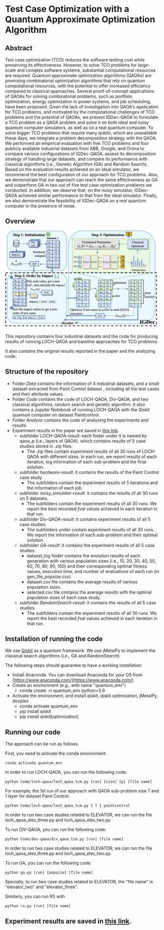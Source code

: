 # Test Case Optimization with a Quantum Approximate Optimization Algorithm

## Abstract
Test case optimization (TCO) reduces the software testing cost while preserving its effectiveness. However, to solve TCO problems for large-scale and complex software systems, substantial computational resources are required. Quantum approximate optimization algorithms (QAOAs) are promising combinatorial optimization algorithms that rely on quantum computational resources, with the potential to offer increased efficiency compared to classical approaches. Several proof-of-concept applications of QAOAs for solving combinatorial problems, such as portfolio optimization, energy optimization in power systems, and job scheduling, have been proposed. Given the lack of investigation into QAOA's application for TCO problems, and motivated by the computational challenges of TCO problems and the potential of QAOAs, we present IGDec-QAOA to formulate a TCO problem as a QAOA problem and solve it on both ideal and noisy quantum computer simulators, as well as on a real quantum computer. To solve bigger TCO problems that require many qubits, which are unavailable these days, we integrate a problem decomposition strategy with the QAOA. We performed an empirical evaluation with five TCO problems and four publicly available industrial datasets from ABB, Google, and Orona to compare various configurations of IGDec-QAOA, assess its decomposition strategy of handling large datasets, and compare its performance with classical algorithms (i.e., Genetic Algorithm (GA) and Random Search). Based on the evaluation results achieved on an ideal simulator, we recommend the best configuration of our approach for TCO problems. Also, we demonstrate that our approach can reach the same effectiveness as GA and outperform GA in two out of five test case optimization problems we conducted. In addition, we observe that, on the noisy simulator, IGDec-QAOA achieved similar performance to that from the ideal simulator. Finally, we also demonstrate the feasibility of IGDec-QAOA on a real quantum computer in the presence of noise.

## Overview
<img src="image/overview.png" width="800">

This repository contains four industrial datasets and the code for producing results of running LOCH-QAOA and baseline approaches for TCO problems.

It also contains the original results reported in the paper and the analyzing code.

## Structure of the repository

* Folder *Data* contains the information of 4 industrial datasets, and a small dataset extracted from Paint Control dataset , including all the test cases and their attribute values.
* Folder *Code* contains the code of LOCH-QAOA, Div-QAOA, and two classical algorithms, random search and genetic algorithm. It also contains a Jupyter Notebook of running LOCH-QAOA with the Qiskit quantum computer on dataset Paintcontrol.
* Folder *Analyse* contains the code of analysing the experiments and results.
* Experiment results in the paper are saved in [this link](https://drive.google.com/drive/folders/1zvqdwVx5RZeVq1ljI7EoywKN5bWV9BI7?usp=drive_link).
    * subfolder *LOCH-QAOA-result*: each folder under it is named by qaoa_p (i.e., layers of QAOA). which contains results of 5 case studies stored in .zip files. 
      * The .zip files contain experiment results of all 30 runs of LOCH-QAOA with different sizes. In each run, we report results of each iteration, log information of each sub-problem and the final solution.
    * subfolder *hardware-result*: it contains the results of the Paint Control case study.
      * The subfolders contain the experiment results of 5 iterations and the information of each job. 
    * subfolder *noisy_simulator-result*: it contains the results of all 30 runs on 5 datasets.
      * The subfolders contain the experiment results of all 30 runs. We report the best recorded *fval* values achieved in each iteration in that run.
    * subfolder *Div-QAOA-result*: it contains experiment results of all 5 case studies. 
      * The subfolders under contain experiment results of all 30 runs. We report the information of each sub-problem and their optimal solution.
    * subfolder *GA-result*: it contains the experiment results of all 5 case studies. 
      * dataset_log folder contains the evolution results of each generation with various population sizes (i.e., 10, 20, 30, 40, 50, 60, 70, 80, 90, 100) and their corresponding optimal fitness values, execution time, and number of evaluations of each run (in gen_file_popsize.csv).
      * dataset.csv file contains the average results of various population sizes.
      * selected.csv file contains the average results with the optimal population sizes of each case study.
    * subfolder *RandomSearch-result*: it contains the results of all 5 case studies.
      * The subfolders contain the experiment results of all 30 runs. We report the best recorded *fval* values achieved in each iteration in that run.


## Installation of running the code
We use [Qiskit](https://qiskit.org/) as a quantum framework. We use jMetalPy to implement the classical search algorithms (i.e., GA and RandomSearch)

The following steps should guarantee to have a working installation:
* Install Anaconda. You can download Anaconda for your OS from [https://www.anaconda.com/](https://www.anaconda.com/)
* Create an environment (e.g., with name "quantum_env")
    * conda create -n quantum_env python=3.9
* Activate the environment, and install qiskit, qiskit optimization, jMetalPy, docplex
    * conda activate quantum_env
    * pip install qiskit
    * pip install qiskit[optimization]
    
## Running our code

The approach can be run as follows.

First, you need to activate the conda environment:

```
conda activate quantum_env
```

In order to run LOCH-QAOA, you can run the following code:

```
python Code/loch-qaoa/loch_qaoa_tcm.py [run] [size] [p] [file name]
```

For example, the 1st run of our approach with QAOA sub-problem size 7 and 1 layer for dataset Paint Control:

```
python Code/loch-qaoa/loch_qaoa_tcm.py 1 7 1 paintcontrol
```

In order to run two case studies related to ELEVATOR, we can run the file loch_qaoa_elev_three.py and loch_qaoa_elev_two.py

To run DIV-QAOA, you can run the following code:

```
python Code/dev-qaoa/div_qaoa_tcm.py [run] [file name]
```
In order to run two case studies related to ELEVATOR, we can run the file loch_qaoa_elev_three.py and loch_qaoa_elev_two.py.

To run GA, you can run the following code:

```
python ga.py [run] [popsize] [file name]
```
Specially, to run two case studies related to ELEVATOR, the "file name" is "elevator_two" and "elevator_three".

Similarly, you can run RS with

```
python rs.py [run] [file name]
```

## Experiment results are saved in [this link](https://drive.google.com/drive/folders/1zvqdwVx5RZeVq1ljI7EoywKN5bWV9BI7?usp=drive_link).
